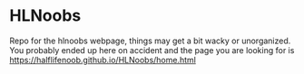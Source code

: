 # HLNoobs
Repo for the hlnoobs webpage,
things may get a bit wacky or unorganized. You probably ended up here on accident and the page you are looking for is https://halflifenoob.github.io/HLNoobs/home.html
